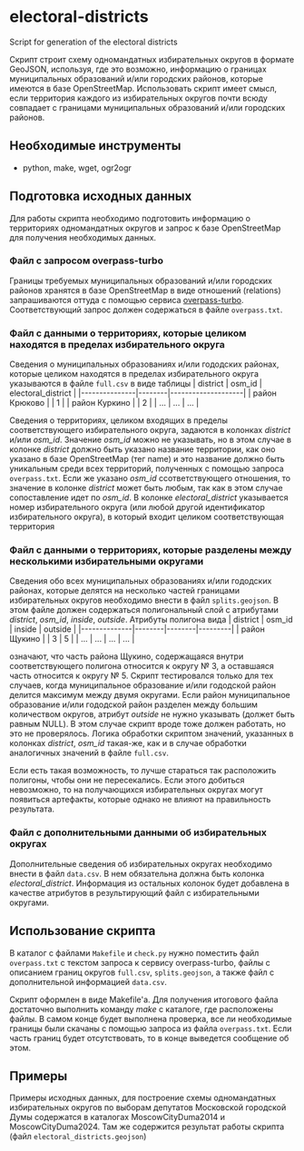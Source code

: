 # electoral-districts
Script for generation of the electoral districts 

Скрипт строит схему одномандатных избирательных округов в формате GeoJSON, используя, где это возможно, информацию о границах муниципальных образований и/или городских районов, которые имеются в базе OpenStreetMap. Использовать скрипт имеет смысл, если территория каждого из избирательных округов почти всюду совпадает с границами муниципальных образований и/или городских районов. 

## Необходимые инструменты

* python, make, wget, ogr2ogr

## Подготовка исходных данных

Для работы скрипта необходимо подготовить информацию о территориях одномандатных округов и запрос к базе OpenStreetMap для получения необходимых данных. 

### Файл с запросом overpass-turbo
Границы требуемых муниципальных образований и/или городских районов хранятся в базе OpenStreetMap в виде отношений (relations) запрашиваются оттуда с помощью сервиса [overpass-turbo](https://overpass-turbo.eu/). Соответствующий запрос должен содержаться в файле `overpass.txt`.

### Файл с данными о территориях, которые целиком находятся в пределах избирательного округа
Сведения о муниципальных образованиях и/или гододских районах, которые целиком находятся в пределах избирательного округа указываются в файле `full.csv` в виде таблицы
| district      | osm_id | electoral_district |
|---------------|--------|--------------------|
| район Крюково |        | 1                  |
| район Куркино |        | 2                  |
|     ...       |  ...   | ...                |

Сведения о территориях, целиком входящих в пределы соответствующего избирательного округа, задаются в колонках *district* и/или *osm_id*. Значение *osm_id* можно не указывать, но в этом случае в колонке *district* должно быть указано название территории, как оно указано в базе OpenStreetMap (тег name) и это название должно быть уникальным среди всех территорий, полученных с помощью запроса `overpass.txt`. Если же указано *osm_id* ссответствующего отношения, то значение в колонке *district* может быть любым, так как в этом случае сопоставление идет по *osm_id*. В колонке *electoral_district* указывается номер избирательного округа (или любой другой идентификатор избирательного округа), в который входит целиком соответствующая территория

### Файл с данными о территориях, которые разделены между несколькими избирательными округами
Сведения обо всех муниципальных образованиях и/или гододских районах, которые делятся на несколько частей границами избирательных округов необходимо внести в файл `splits.geojson`. В этом файле должен содержаться полигональный слой с атрибутами *district*, *osm_id*, *inside*, *outside*. Атрибуты полигона вида 
| district     | osm_id | inside | outside |
|--------------|--------|--------|---------|
| район Щукино |        |  3     |  5      |
|     ...      |  ...   | ...    | ...     |

означают, что часть района Щукино, содержащаяся внутри соответствующего полигона относится к округу № 3, а оставшаяся часть относится к округу № 5. Скрипт тестировался только для тех случаев, когда муниципальное образование и/или гододской район делится максимум между двумя округами. Если район муниципальное образование и/или гододской район разделен между большим количеством округов, атрибут *outside* не нужно указывать (должет быть равным NULL).  В этом случае скрипт вроде тоже должен работать, но это не проверялось. Логика обработки скриптом значений, указанных в колонках *district*, *osm_id* такая-же, как и в случае обработки аналогичных значений в файле `full.csv`.

Если есть такая возможность, то лучше стараться так расположить полигоны, чтобы они не пересекались. Если этого добиться невозможно, то на получающихся избирательных округах могут появиться артефакты, которые однако не влияют на правильность результата.

### Файл с дополнительными данными об избирательных округах
Дополнительные сведения об избирательных округах необходимо внести в файл `data.csv`. В нем обязательна должна быть колонка *electoral_district*. Информация из остальных колонок будет добавлена в качестве атрибутов в результирующий файл с избирательными округами.

## Использование скрипта
В каталог с файлами `Makefile` и `check.py` нужно поместить файл `overpass.txt` с текстом запроса к сервису overpass-turbo, файлы с описанием границ округов `full.csv`, `splits.geojson`, а также файл с дополнительной информацией `data.csv`.

Скрипт оформлен в виде Makefile'а. Для получения итогового файла достаточно выполнить команду *make* с каталоге, где расположены файлы. В самом конце будет выполнена проверка, все ли необходимые границы были скачаны с помощью запроса из файла `overpass.txt`. Если часть границ будет отсутствовать, то в конце выведется сообщение об этом.

## Примеры
Примеры исходных данных, для построение схемы одномандатных избирательных округов по выборам депутатов Московской городской Думы содержатся в каталогах MoscowCityDuma2014 и MoscowCityDuma2024. Там же содержится результат работы скрипта (файл `electoral_districts.geojson`) 
